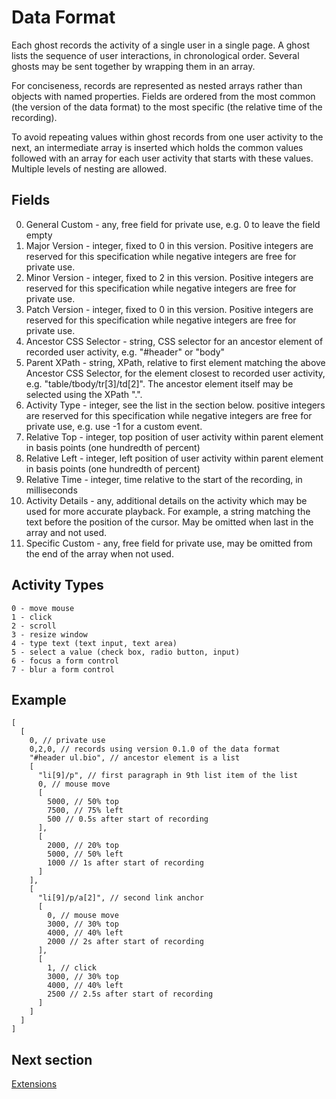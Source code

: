 Data Format
===========

Each ghost records the activity of a single user in a single page.
A ghost lists the sequence of user interactions, in chronological order.
Several ghosts may be sent together by wrapping them in an array.

For conciseness, records are represented as nested arrays rather than objects
with named properties. Fields are ordered from the most common (the version of
the data format) to the most specific (the relative time of the recording).

To avoid repeating values within ghost records from one user activity to the
next, an intermediate array is inserted which holds the common values followed
with an array for each user activity that starts with these values. Multiple
levels of nesting are allowed.

Fields
------

  0. General Custom - any, free field for private use,
                      e.g. 0 to leave the field empty
  1. Major Version - integer, fixed to 0 in this version.
                     Positive integers are reserved for this specification
                     while negative integers are free for private use.
  2. Minor Version - integer, fixed to 2 in this version.
                     Positive integers are reserved for this specification
                     while negative integers are free for private use.
  3. Patch Version - integer, fixed to 0 in this version.
                     Positive integers are reserved for this specification
                     while negative integers are free for private use.
  4. Ancestor CSS Selector - string, CSS selector for an ancestor element of
                             recorded user activity, e.g. "#header" or "body"
  5. Parent XPath - string, XPath, relative to first element matching the above
                    Ancestor CSS Selector, for the element closest to recorded
                    user activity, e.g. "table/tbody/tr[3]/td[2]". The ancestor
                    element itself may be selected using the XPath ".".
  6. Activity Type - integer, see the list in the section below.
                     positive integers are reserved for this specification
                     while negative integers are free for private use,
                     e.g. use -1 for a custom event.
  7. Relative Top - integer, top position of user activity within parent
                    element in basis points (one hundredth of percent)
  8. Relative Left - integer, left position of user activity within parent
                     element in basis points (one hundredth of percent)
  9. Relative Time - integer, time relative to the start of the recording,
                      in milliseconds
  10. Activity Details - any, additional details on the activity which may be
                         used for more accurate playback. For example, a string
                         matching the text before the position of the cursor.
                         May be omitted when last in the array and not used.
  11. Specific Custom - any, free field for private use, may be omitted from
                        the end of the array when not used.

Activity Types
--------------

    0 - move mouse
    1 - click
    2 - scroll
    3 - resize window
    4 - type text (text input, text area)
    5 - select a value (check box, radio button, input)
    6 - focus a form control
    7 - blur a form control

Example
-------

    [
      [
        0, // private use
        0,2,0, // records using version 0.1.0 of the data format
        "#header ul.bio", // ancestor element is a list
        [
          "li[9]/p", // first paragraph in 9th list item of the list
          0, // mouse move
          [
            5000, // 50% top
            7500, // 75% left
            500 // 0.5s after start of recording
          ],
          [
            2000, // 20% top
            5000, // 50% left
            1000 // 1s after start of recording
          ]
        ],
        [
          "li[9]/p/a[2]", // second link anchor
          [
            0, // mouse move
            3000, // 30% top
            4000, // 40% left
            2000 // 2s after start of recording
          ],
          [
            1, // click
            3000, // 30% top
            4000, // 40% left
            2500 // 2.5s after start of recording
          ]
        ]
      ]
    ]

Next section
------------

[Extensions](extensions.md)
